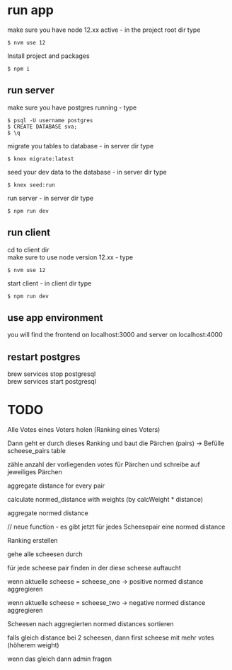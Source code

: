 # run app

make sure you have node 12.xx active - in the project root dir type

```
$ nvm use 12
```

Install project and packages

```
$ npm i
```

## run server

make sure you have postgres running - type

```
$ psql -U username postgres
$ CREATE DATABASE sva;
$ \q
```

migrate you tables to database - in server dir type

```
$ knex migrate:latest
```

seed your dev data to the database - in server dir type

```
$ knex seed:run
```

run server - in server dir type

```
$ npm run dev
```

## run client

cd to client dir  
make sure to use node version 12.xx - type

```
$ nvm use 12
```

start client - in client dir type

```
$ npm run dev
```

## use app environment

you will find the frontend on localhost:3000 and server on localhost:4000

## restart postgres
brew services stop postgresql  
brew services start postgresql 

# TODO
Alle Votes eines Voters holen (Ranking eines Voters)  
  
Dann geht er durch dieses Ranking und baut die Pärchen (pairs) -> Befülle scheese_pairs table  
  
zähle anzahl der vorliegenden votes für Pärchen und schreibe auf jeweiliges Pärchen  
  
aggregate distance for every pair  
  
calculate normed_distance with weights (by calcWeight * distance)  
  
aggregate normed distance  
  
// neue function - es gibt jetzt für jedes Scheesepair eine normed distance  
  
Ranking erstellen  
  
gehe alle scheesen durch  
  
für jede scheese pair finden in der diese scheese auftaucht  
  
wenn aktuelle scheese = scheese_one -> positive normed distance aggregieren  
  
wenn aktuelle scheese = scheese_two -> negative normed distance aggregieren  
  
Scheesen nach aggregierten normed distances sortieren  
  
falls gleich distance bei 2 scheesen, dann first scheese mit mehr votes (höherem weight)  
  
wenn das gleich dann admin fragen  
